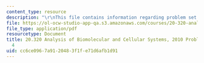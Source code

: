 ```yaml
---
content_type: resource
description: "\r\nThis file contains information regarding problem set solutions 4."
file: https://ol-ocw-studio-app-qa.s3.amazonaws.com/courses/20-320-analysis-of-biomolecular-and-cellular-systems-fall-2012/cc6ce0967a9120483f1fe71d6afb1d91_MIT20_320F12_Fa2010_PS4_so.pdf
file_type: application/pdf
resourcetype: Document
title: 20.320 Analysis of Biomolecular and Cellular Systems, 2010 Problem Set Solutions
  4
uid: cc6ce096-7a91-2048-3f1f-e71d6afb1d91
---
```

